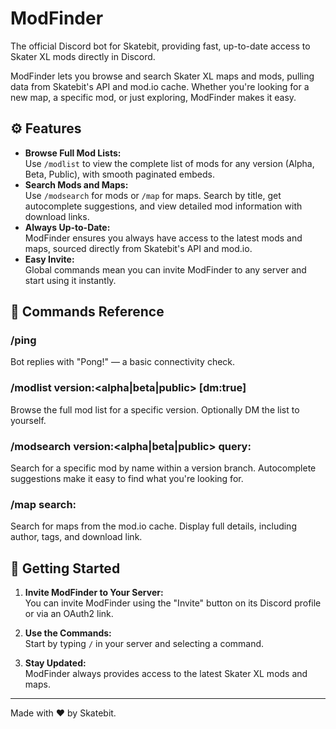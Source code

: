 # ModFinder

The official Discord bot for Skatebit, providing fast, up-to-date access to Skater XL mods directly in Discord.

ModFinder lets you browse and search Skater XL maps and mods, pulling data from Skatebit's API and mod.io cache. Whether you're looking for a new map, a specific mod, or just exploring, ModFinder makes it easy.

## ⚙️ Features

- **Browse Full Mod Lists:**  
  Use `/modlist` to view the complete list of mods for any version (Alpha, Beta, Public), with smooth paginated embeds.
- **Search Mods and Maps:**  
  Use `/modsearch` for mods or `/map` for maps. Search by title, get autocomplete suggestions, and view detailed mod information with download links.
- **Always Up-to-Date:**  
  ModFinder ensures you always have access to the latest mods and maps, sourced directly from Skatebit's API and mod.io.
- **Easy Invite:**  
  Global commands mean you can invite ModFinder to any server and start using it instantly.

## 💬 Commands Reference

### /ping

Bot replies with "Pong!" — a basic connectivity check.

### /modlist version:<alpha|beta|public> [dm:true]

Browse the full mod list for a specific version. Optionally DM the list to yourself.

### /modsearch version:<alpha|beta|public> query:<mod-name>

Search for a specific mod by name within a version branch. Autocomplete suggestions make it easy to find what you're looking for.

### /map search:<map-name>

Search for maps from the mod.io cache. Display full details, including author, tags, and download link.

## 🚀 Getting Started

1. **Invite ModFinder to Your Server:**  
   You can invite ModFinder using the "Invite" button on its Discord profile or via an OAuth2 link.

2. **Use the Commands:**  
   Start by typing `/` in your server and selecting a command.

3. **Stay Updated:**  
   ModFinder always provides access to the latest Skater XL mods and maps.

---

Made with ❤️ by Skatebit.
